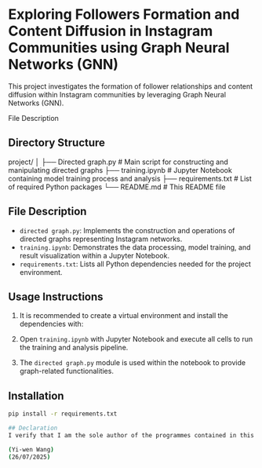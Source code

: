 
# Exploring Followers Formation and Content Diffusion in Instagram Communities using Graph Neural Networks (GNN)

This project investigates the formation of follower relationships and content diffusion within Instagram communities by leveraging Graph Neural Networks (GNN).


File Description


## Directory Structure
project/
│
├── Directed graph.py         # Main script for constructing and manipulating directed graphs
├── training.ipynb            # Jupyter Notebook containing model training process and analysis
├── requirements.txt          # List of required Python packages
└── README.md                 # This README file

## File Description
- `directed graph.py`: Implements the construction and operations of directed graphs representing Instagram networks.
- `training.ipynb`: Demonstrates the data processing, model training, and result visualization within a Jupyter Notebook.
- `requirements.txt`: Lists all Python dependencies needed for the project environment.
## Usage Instructions
1. It is recommended to create a virtual environment and install the dependencies with:

2. Open `training.ipynb` with Jupyter Notebook and execute all cells to run the training and analysis pipeline.

3. The `directed graph.py` module is used within the notebook to provide graph-related functionalities.

## Installation
```bash
pip install -r requirements.txt

## Declaration
I verify that I am the sole author of the programmes contained in this archive, except where explicitly stated to the contrary.

(Yi-wen Wang)  
(26/07/2025)
